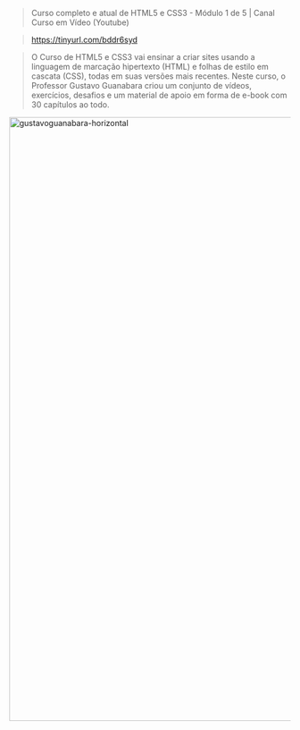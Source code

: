 > Curso completo e atual de HTML5 e CSS3 - Módulo 1 de 5 | Canal Curso em Vídeo (Youtube)

> https://tinyurl.com/bddr6syd

 > O Curso de HTML5 e CSS3 vai ensinar a criar sites usando a linguagem de marcação hipertexto (HTML) e  folhas de estilo em cascata (CSS), todas em suas versões mais recentes. Neste curso, o Professor Gustavo Guanabara criou um conjunto de vídeos, exercícios, desafios e um material de apoio em forma de e-book com 30 capítulos ao todo. 

<img width="1920" height="1080" alt="gustavoguanabara-horizontal" src="https://github.com/user-attachments/assets/0b907576-6b02-4cdf-852f-58888f1daef9" />
